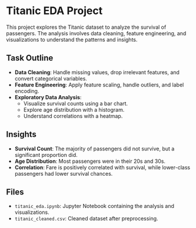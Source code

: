 # Titanic EDA Project

This project explores the Titanic dataset to analyze the survival of passengers. The analysis involves data cleaning, feature engineering, and visualizations to understand the patterns and insights.

## Task Outline
- **Data Cleaning**: Handle missing values, drop irrelevant features, and convert categorical variables.
- **Feature Engineering**: Apply feature scaling, handle outliers, and label encoding.
- **Exploratory Data Analysis**: 
  - Visualize survival counts using a bar chart.
  - Explore age distribution with a histogram.
  - Understand correlations with a heatmap.

## Insights
- **Survival Count**: The majority of passengers did not survive, but a significant proportion did.
- **Age Distribution**: Most passengers were in their 20s and 30s.
- **Correlation**: Fare is positively correlated with survival, while lower-class passengers had lower survival chances.

## Files
- `titanic_eda.ipynb`: Jupyter Notebook containing the analysis and visualizations.
- `titanic_cleaned.csv`: Cleaned dataset after preprocessing.

